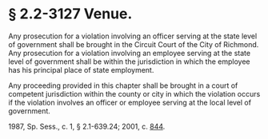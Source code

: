 # § 2.2-3127 Venue.

<p>Any prosecution for a violation involving an officer serving at the state level of government shall be brought in the Circuit Court of the City of Richmond. Any prosecution for a violation involving an employee serving at the state level of government shall be within the jurisdiction in which the employee has his principal place of state employment.</p><p>Any proceeding provided in this chapter shall be brought in a court of competent jurisdiction within the county or city in which the violation occurs if the violation involves an officer or employee serving at the local level of government.</p><p>1987, Sp. Sess., c. 1, § 2.1-639.24; 2001, c. <a href='http://lis.virginia.gov/cgi-bin/legp604.exe?011+ful+CHAP0844'>844</a>.</p>